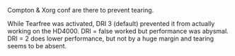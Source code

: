 Compton & Xorg conf are there to prevent tearing.

While Tearfree was activated, DRI 3 (default) prevented it from actually working on the HD4000. DRI  = false worked but performance was abysmal. DRI = 2 does lower performance, but not by a huge margin and tearing seems to be absent.

